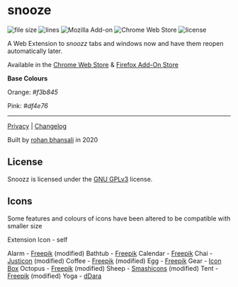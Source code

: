 # snooze
![file size](https://img.shields.io/badge/crx%20size-50.8kb-brightgreen)    ![lines](https://img.shields.io/tokei/lines/github/rohanb10/snooze) ![Mozilla Add-on](https://img.shields.io/amo/v/snoozz?color=orange&logo=firefox-browser&label=firefox%20add-on) ![Chrome Web Store](https://img.shields.io/chrome-web-store/v/lklendgldejcnkkaldoggoapclkepgfb?logo=google-chrome&color=yellow&logoColor=white) ![license](https://img.shields.io/github/license/rohanb10/snoozz-tab-snoozing)

A Web Extension to *snoozz* tabs and windows now and have them reopen automatically later. 

Available in the [Chrome Web Store](https://chrome.google.com/webstore/detail/snoozz-tab-snoozing/lklendgldejcnkkaldoggoapclkepgfb) & [Firefox Add-On Store](https://addons.mozilla.org/en-US/firefox/addon/snoozz/)



**Base Colours**

Orange: *#f3b845*

Pink: *#df4e76*

--------------------------

[Privacy](https://github.com/rohanb10/snoozz-tab-snoozing/blob/master/PRIVACY.md) | [Changelog](https://github.com/rohanb10/snoozz-tab-snoozing/blob/master/changelog.md)

Built by [rohan bhansali](https://rohan.xyz) in 2020

## License

Snoozz is licensed under the [GNU GPLv3](https://github.com/rohanb10/snoozz-tab-snoozing/blob/master/LICENSE) license.

## Icons
Some features and colours of icons have been altered to be compatible with smaller size

Extension Icon - self

Alarm - [Freepik](https://www.flaticon.com/authors/freepik) (modified)
Bathtub - [Freepik](https://www.flaticon.com/authors/freepik)
Calendar - [Freepik](https://www.flaticon.com/authors/freepik)
Chai - [Justicon](https://dribbble.com/Justicon) (modified)
Coffee - [Freepik](https://www.flaticon.com/authors/freepik) (modified)
Egg - [Freepik](https://www.flaticon.com/authors/freepik)
Gear - [Icon Box](https://www.flaticon.com/authors/icon-box)
Octopus - [Freepik](https://www.flaticon.com/authors/freepik) (modified)
Sheep - [Smashicons](https://smashicons.com/) (modified)
Tent - [Freepik](https://www.flaticon.com/authors/freepik) (modified)
Yoga - [dDara](https://www.flaticon.com/authors/ddara)